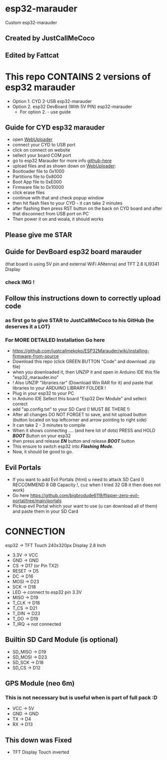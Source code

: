 # esp32-marauder
Custom esp32-marauder
## Created by JustCallMeCoco
## Edited by Fattcat


# This repo CONTAINS 2 versions of esp32 marauder
- Option 1. CYD 2-USB esp32-marauder
- Option 2. esp32 DevBoard (With 5V PIN) esp32-marauder
  - For option 2. - use guide 

## Guide for CYD esp32 marauder
- open [WebUploader](https://esp.huhn.me/)
- connect your CYD to USB port
- click on connect on website
- sellect your board COM port
-  go to esp32 Marauder for more info [github-here](https://github.com/justcallmekoko/ESP32Marauder/wiki/update-firmware#using-spacehuhn-web-updater)
- upload files and as shown down on [WebUploader](https://esp.huhn.me/):
- Bootloader file to 0x1000
- Partitions file to 0x8000
- Boot App file to 0xE000
- Firmware file to 0x10000
- click erase files
- continue with that and check popup window
- then hit flash files to your CYD - it can take 2 minutes
- after flashing then press RST button on the back on CYD board and after that disconnect from USB port on PC
- Then power it on and woala, it should works
## Please give me STAR

## Guide for DevBoard esp32 board marauder
(that board is using 5V pin and external WiFi ANtenna) and TFT 2.8 ILI9341 Display
### check IMG !
## Follow this instructions down to correctly upload code
### as first go to give STAR to JustCallMeCoco to his GitHub (he deserves it a LOT)
### For MORE DETAILED Installation Go here
- https://github.com/justcallmekoko/ESP32Marauder/wiki/installing-firmware-from-source
- Download this repo (click GREEN BUTTON "Code" and download .zip file)
- when you downloaded it, then UNZIP it and open in Arduino IDE this file "esp32_marauder.ino"
- ! Also UNZIP "libraries.rar" (Download Win RAR for it) and paste that libraries to your ARDUINO LIBRARY FOLDER !
- Plug in your esp32 to your PC
- in Arduino IDE Sellect this board "Esp32 Dev Module" and sellect correct  
- add "ap.config.txt" to your SD Card (! MUST BE THERE !)
- After all changes DO NOT FORGET to save, and hit upload button (button located on top leftcorner and arrow pointing to right side)
- It can take 2 - 3 minutes to compile
- When it shows connecting .... (and here lot of dots) PRESS and HOLD ***BOOT*** Button on your esp32
- then press and release ***EN*** button and release ***BOOT*** button
- This ensure to switch esp32 into ***Flashing Mode***.
- Now, it should be good to go.


## Evil Portals
- If you want to add Evil Portals (html) u need to attack SD Card (I RECCOMMEND 8 GB Capacity !, cuz when I tried 32 GB it then does not work)
- Go here https://github.com/bigbrodude6119/flipper-zero-evil-portal/tree/main/portals
- Pickup evil Portal which your want to use (u can download all of them) and paste them in your SD Card 

# CONNECTION
esp32 -> TFT Touch 240x320px Display 2.8 Inch
- 3.3V -> VCC
- GND -> GND
- CS -> D17 (or Pin TX2)
- RESET -> D5
- DC -> D16
- MOSI -> D23
- SCK -> D18
- LED -> connect to esp32 pin 3.3V
- MISO -> D19
- T_CLK -> D18
- T_CS -> D21
- T_DIN -> D23
- T_DO -> D19
- T_IRQ -> not connected

## Builtin SD Card Module (is optional)
- SD_MISO -> D19
- SD_MOSI -> D23
- SD_SCK -> D18
- SD_CS -> D12

## GPS Module (neo 6m)
### This is not necessary but is useful when is part of full pack :D
- VCC -> 5V
- GND -> GND
- TX -> D4
- RX -> D13

## This down was Fixed
- TFT Display Touch inverted
